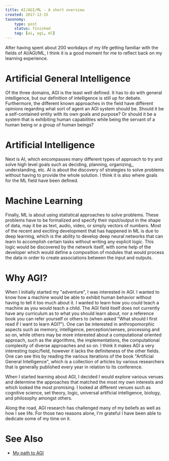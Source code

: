 ```yaml
---
title: AI/AGI/ML - A short overview
created: 2017-12-15
taxonomy:
    type: post
    status: finished
    tag: [ai, agi, ml]
---
```


After having spent about 200 workdays of my life getting familiar with the fields of AI/AGI/ML, I think it is a good moment for me to reflect back on my learning experience.

# Artificial General Intelligence
Of the three domains, AGI is the least well defined. It has to do with general intelligence, but our definition of intelligence is still up for debate. Furthermore, the different known approaches in the field have different opinions regarding what sort of agent an AGI system should be. Should it be a self-contained entity with its own goals and purpose? Or should it be a system that is exhibiting human capabilities while being the servant of a human being or a group of human beings?

# Artificial Intelligence
Next is AI, which encompasses many different types of approach to try and solve high level goals such as deciding, planning, organizing,, understanding, etc. AI is about the discovery of strategies to solve problems without having to provide the whole solution. I think it is also where goals for the ML field have been defined.

# Machine Learning
Finally, ML is about using statistical approaches to solve problems. These problems have to be formalized and specify their input/output in the shape of data, may it be as text, audio, video, or simply vectors of numbers. Most of the recent and exciting development that has happened in ML is due to deep learning, which is the ability to develop deep neural networks that can learn to accomplish certain tasks without writing any explicit logic. This logic would be discovered by the network itself, with some help of the developer which would define a composition of modules that would process the data in order to create associations between the input and outputs.

# Why AGI?
When I initially started my "adventure", I was interested in AGI. I wanted to know how a machine would be able to exhibit human behavior without having to tell it too much about it. I wanted to learn how you could teach a machine as you would teach a child. The AGI field itself does not currently have any curriculum as to what you should learn about, nor a reference book you can refer yourself or others to (when asked "What should I first read if I want to learn AGI?"). One can be interested in anthropomorphic aspects such as memory, intelligence, perception/senses, processing and so on, while others may be more interested about a computational oriented approach, such as the algorithms, the implementations, the computational complexity of diverse approaches and so on. I think it makes AGI a very interesting topic/field, however it lacks the definiteness of the other fields. One can see this by reading the various iterations of the book "Artificial General Intelligence", which is a collection of articles by various researchers that is generally published every year in relation to its conference.

When I started learning about AGI, I decided I would explore various venues and determine the approaches that matched the most my own interests and which looked the most promising. I looked at different venues such as cognitive science, set theory, logic, universal artificial intelligence, biology, and philosophy amongst others.

Along the road, AGI research has challenged many of my beliefs as well as how I see life. For those two reasons alone, I'm grateful I have been able to dedicate some of my time on it.

# See Also
* [My path to AGI](../agi/my-path-to-agi/article.md)

